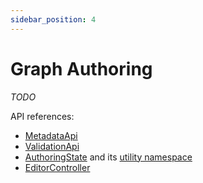 ```yaml
---
sidebar_position: 4
---
```


# Graph Authoring

*TODO*

API references:
  - [MetadataApi](/docs/api/workspace/interfaces/MetadataApi)
  - [ValidationApi](/docs/api/workspace/interfaces/ValidationApi)
  - [AuthoringState](/docs/api/workspace/interfaces/AuthoringState) and its [utility namespace](/docs/api/workspace/namespaces/AuthoringState)
  - [EditorController](/docs/api/workspace/classes/EditorController)
